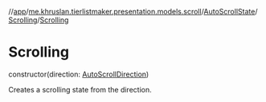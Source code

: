 //[app](../../../../index.md)/[me.khruslan.tierlistmaker.presentation.models.scroll](../../index.md)/[AutoScrollState](../index.md)/[Scrolling](index.md)/[Scrolling](-scrolling.md)

# Scrolling

constructor(direction: [AutoScrollDirection](../../-auto-scroll-direction/index.md))

Creates a scrolling state from the direction.
